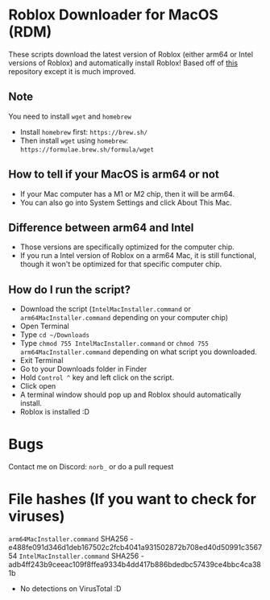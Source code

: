 # Roblox Downloader for MacOS (RDM)
These scripts download the latest version of Roblox (either arm64 or Intel versions of Roblox) and automatically install Roblox!
Based off of [this](https://github.com/ImLoadingUuU/silicon-roblox-downloader) repository except it is much improved.

## Note
You need to install `wget` and `homebrew`
- Install `homebrew` first: `https://brew.sh/`
- Then install `wget` using `homebrew`: `https://formulae.brew.sh/formula/wget`

## How to tell if your MacOS is arm64 or not
- If your Mac computer has a M1 or M2 chip, then it will be arm64. 
- You can also go into System Settings and click About This Mac.

## Difference between arm64 and Intel
- Those versions are specifically optimized for the computer chip.
- If you run a Intel version of Roblox on a arm64 Mac, it is still functional, though it won't be optimized for that specific computer chip.

## How do I run the script?
- Download the script (`IntelMacInstaller.command` or `arm64MacInstaller.command` depending on your computer chip)
- Open Terminal
- Type `cd ~/Downloads`
- Type `chmod 755 IntelMacInstaller.command` or `chmod 755 arm64MacInstaller.command` depending on what script you downloaded.
- Exit Terminal
- Go to your Downloads folder in Finder
- Hold `Control ^` key and left click on the script.
- Click open
- A terminal window should pop up and Roblox should automatically install.
- Roblox is installed :D

# Bugs 
Contact me on Discord: `norb_` or do a pull request

# File hashes (If you want to check for viruses)
`arm64MacInstaller.command` SHA256 - e488fe091d346d1deb167502c2fcb4041a931502872b708ed40d50991c356754
`IntelMacInstaller.command` SHA256 - adb4ff243b9ceeac109f8ffea9334b4dd417b886bdedbc57439ce4bbc4ca381b
- No detections on VirusTotal :D
